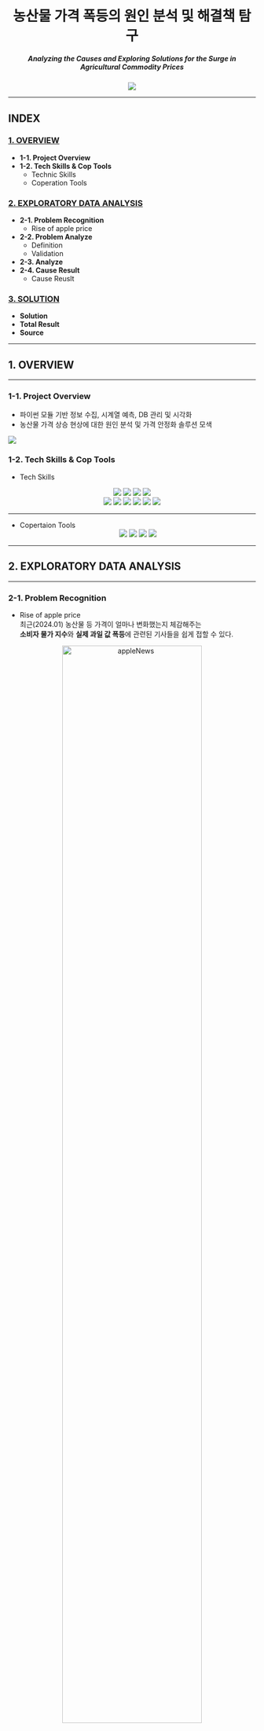 
# <div align="center"> 농산물 가격 폭등의 원인 분석 및 해결책 탐구</div>


##### <div align="center">Analyzing the Causes and Exploring Solutions for the Surge in Agricultural Commodity Prices</div>

<p align="center">
<img src="https://github.com/user-attachments/assets/1fd04240-5c12-4fb7-8970-28fb54d4dafd" >
</p>

---

## **INDEX**

### [1. OVERVIEW](#1-overview)
* **1-1. Project Overview**
* **1-2. Tech Skills & Cop Tools**
    * Technic Skills
    * Coperation Tools

### [2. EXPLORATORY DATA ANALYSIS](#2-exploratory-data-analysis)
* **2-1. Problem Recognition**
  * Rise of apple price
* **2-2. Problem Analyze**
  * Definition
  * Validation
* **2-3. Analyze**
* **2-4. Cause Result**
  * Cause Reuslt

### [3. SOLUTION](#3-solution)
* **Solution**
* **Total Result**
* **Source**

---  


##  1. OVERVIEW
---
### 1-1. Project Overview
  
* 파이썬 모듈 기반 정보 수집, 시계열 예측, DB 관리 및 시각화
* 농산물 가격 상승 현상에 대한 원인 분석 및 가격 안정화 솔루션 모색

<img src="https://raw.githubusercontent.com/JangHyeongJun-0523/EDA_Project/main/AutoFarmingFlowChart.webp"> 

### 1-2. Tech Skills & Cop Tools
* Tech Skills
<div align=center> 
    <img src="https://img.shields.io/badge/python-3776AB?style=for-the-badge&logo=python&logoColor=white"> 
    <img src="https://img.shields.io/badge/jupyter-F37626?style=for-the-badge&logo=jupyter&logoColor=white"> 
    <img src="https://img.shields.io/badge/mysql-4479A1?style=for-the-badge&logo=mysql&logoColor=white"> 
    <img src="https://img.shields.io/badge/amazonaws-232F3E?style=for-the-badge&logo=amazonaws&logoColor=white">
    <br>
    <img src="https://img.shields.io/badge/prophet-6236FF?style=for-the-badge&logo=prophet&logoColor=white">
    <img src="https://img.shields.io/badge/folium-77B829?style=for-the-badge&logo=folium&logoColor=white">
    <img src="https://img.shields.io/badge/pandas-150458?style=for-the-badge&logo=pandas&logoColor=white">
    <img src="https://img.shields.io/badge/numpy-013243?style=for-the-badge&logo=numpy&logoColor=white">
    <img src="https://img.shields.io/badge/selenium-43B02A?style=for-the-badge&logo=selenium&logoColor=white">
    <img src="https://img.shields.io/badge/beautifulsope-150458?style=for-the-badge&logo=beautifulsope&logoColor=white">
    <br>
    <hr>
</div>

* Copertaion Tools
  <div align=center> 
    <img src="https://img.shields.io/badge/git-F05032?style=for-the-badge&logo=git&logoColor=white">
    <img src="https://img.shields.io/badge/github-181717?style=for-the-badge&logo=github&logoColor=white">
    <img src="https://img.shields.io/badge/slack-4A154B?style=for-the-badge&logo=slack&logoColor=white">
    <img src="https://img.shields.io/badge/figjam-F24E1E?style=for-the-badge&logo=figma&logoColor=white">
</div>


---
##  2. EXPLORATORY DATA ANALYSIS
---

###  2-1. Problem Recognition
* Rise of apple price <br/>
최근(2024.01) 농산물 등 가격이 얼마나 변화했는지 체감해주는 <br/>
<b>소비자 물가 지수</b>와 <b>실제 과일 값 폭등</b>에 관련된 기사들을 쉽게 접할 수 있다. 

<div align=center> 
  <img src="https://github.com/addinedu-ros-5th/eda-repo-2/assets/70615068/bd16d942-f005-4c98-a0f8-389af876bcbe" alt="appleNews" style="width:75%;">

  2024년 1분기 뉴스 발췌
</div> 

### 2-2. Problem Anaylze
* Definition <br/>
이번 프로젝트에서는 물가 상승 폭 급상승이 아닌 사과, 배 등 **농산물 가격 상승 현상에 대한 분석**을 문제 대상으로 설정했다.<br/>

* Validation <br/>
우선적으로 물가 상승세에 맞춰 과일 값이 폭등하였는지를 분석하고자 한다. <br/>
**소비자 물가**와 **과실류 기여도**를 확인하여 사과값 폭등을 문제로 인식하고, 유효한 의미가 있는지를 판단했다.
<br> <br/>

### 2-3. Anaylze

##### **(1). 10년간 전국 소비자 물가 지수 및 과일 물가 지수 [1]**
  - 2014년부터 2023년까지 전국 소비자 물가 및 과일 물가 지수 추이 시각화
  - 기준: 2020년 (=100) <br/>

<p align="center">
          <img src="https://github.com/addinedu-ros-5th/eda-repo-2/assets/113625699/453626f2-f349-4156-b985-d491da65aff7" alt="Image 1" style="width:49%;">
          <img src="https://github.com/addinedu-ros-5th/eda-repo-2/assets/113625699/8f812169-5511-448b-8aca-daa654f7d1b8" alt="Image 2" style="width:49%;">
</p>  
  
2019년 이후 전체적인 물가 지수 추이가 매년 우상향을 보이고 있다. <br/>
특히, 2020년 이후로는 소비자 물가 지수와 과일 물가 지수 증가율(%)이 매년 증가했고 <br/>
작년(2023년) 기준 가장 큰 증가율(**약 12%**)을 기록했다. <br/>
<br/>
 

##### **(2). 채소 및 과일 품목별 물가 증가율 상위 5위 누적 빈도수 [1]**
- 최근 9년간(2015년~2023년) 채소 및 과일 물가 상승 누적 상위 5개 품목 시각화 <br/>

<p align="center">
  <img src="https://github.com/addinedu-ros-5th/eda-repo-2/assets/113625699/6a9dc61b-4f1f-4737-a34f-4f66efb04062" alt="Image 1" style="width:49%;">
  <img src="https://github.com/addinedu-ros-5th/eda-repo-2/assets/113625699/f8c6eadf-a7c6-4446-9b5c-3669ef101bfc" alt="Image 2" style="width:49%;">
</p>

- 채소별 상위 품목: **무, 감자, 당근, 배추, 양파** 등 
- 과일별 상위 품목: **귤, 사과, 수박, 감, 배** 등
<br/>
  
##### **(3). 2023 분기별 농산물 물가 증감률 [1]**
- 기준: 2020년(**100**)
- 예시: 2023년 1분기<br/>
  
<p align="center">
  <img src="https://github.com/addinedu-ros-5th/eda-repo-2/assets/163802905/f35dbf27-bb32-4d08-990c-5d45c3147d63" alt="Image 1" style="width:45%;">
</p>

- 분기별 농산물 물가 증감률 상위 2위 품목 
  * 1분기 : **당근**(52%), 양파(40%)
  * 2분기 : **양파**(34%), 당근(32%)
  * 3분기 : **사과**(37%), 귤(30%)
  * 4분기 : **사과**(62%), 복숭아(44%)
<br/>
  
##### **(4). 국산 과일 가격 인상 시각화 [2]**
- 해당연도: 2023 ~ 2024년
      
<p align="center">
  <img src="https://github.com/addinedu-ros-5th/eda-repo-2/assets/163802905/7534f4fe-ffbc-4c4e-8848-833d5f15411e" alt="Image 2" style="width:52%;">
</p>

- 해당연도: 2023년 vs 2024년 2월<br/>

 | |배|단감|사과|참다래(국내산 키위)|
|:------:|:---:|:---:|:---:|:---:|
|**2023년(원)**|26,943|11,902|22,956|9,049|
|**2024년 2월(원)**|41,379|21,505|29,259|10,263|
|**증감(원)**|+14,436|+9,603|+6,303|+1,214|


위 두 그래프를 통해 2023년 과실류 품목 중 **물가 및 가격 상승면**에서 **사과**가 상위품목에 속함을 확인했다. <br/>
이와 더불어 쉽게 접할 수 있는 **배, 단감** 등에 대한 가격도 인상됨을 확인했다. <br/>
이에 착안하여 과실류 물가 및 가격 변화가 **대체상품 구매** 등 새로운 구매 형태로의 영향을 소비자에게 끼쳤는지 분석하기 위해 <br/>
**물가 상승에 따른 과실 소비 시장**을 분석하였다. <br/>

##### **Ps. 과실류 가격 증가가 소비자 구매에 끼친 영향력 분석**
    
* **생과일 vs 냉동과일(딸기), 생과일 vs 건조과일(사과) 수입 물량 추이 [3], [4], [5], [6]**
  - 해당연도: 2015~2023년

<p align="center">
  <img src="https://github.com/addinedu-ros-5th/eda-repo-2/assets/113625699/ce8154c9-5e1d-4b62-b6b3-1e02133584f7" alt="Image 1" style="width:55%;">
  <img src="https://github.com/addinedu-ros-5th/eda-repo-2/assets/113625699/24e10851-f9b0-4699-a09e-065744758cb6" alt="Image 2" style="width:35%;">
</p>

과실류 품목에 대한 소비 시장 분석을 최근 9년치 대체 과실(**건조 사과, 냉동 딸기**)수입 물량을 통해 간접적으로 분석했다. <br/>
- **생사과 vs 건조사과** 수입량 비교 결과
    - 2021년부터 생사과 수입제한
    - 동일연도 부터 건조사과 > 생 사과 수입 양상 지속
    - 작년(2023년) 건조 사과 최대 수입량 갱신(**약 8.8t**) 
- **생딸기 vs 냉동딸기** 수입량 비교 결과
    - 2019년부터 생딸기 수입제한
    - 동일연도부터 냉동 딸기 지속적 수입 증가(2021년: 약 9000t, 2022년: 약 12200t, 2023년: 약 12700t)
    - 작년(2023년) 냉동 딸기 최대 수입량 갱신(**약 12700t**)

<br/>

### 2-4. Casue Result

- 생과일 수입 억제와 대조적인 냉동 및 건조 과일 수입 촉진으로 <br/>
과실류 소비 시장에서의의 **대체 과일 공급량 증가**를 확인할 수 있다. <br/>
- 하지만, 대체 과일 소비가 현 과일 값 문제에 대한 장기적인 해결책은 아니라고 판단했다. <br/> 
- **과일 값 폭등 현상**에 대한 이유로 **수요량을 따라가지 못하는 생산량 감소**를 내세웠다. <br/>

- 조사 결과 생산량 감소의 원인으로 아래 2가지 근거가 뒷받침했다.
  - 1.**고령화 및 농가 인구 감소**
  - 2.**이상기후로 인한 재배면적 감소**

#### **(1). 고령화 및 농가 인구 감소**
* **(1)-1. 연령별 인구수 통계 그래프[7]**
    - 해당연도: 1960 ~ 2024년
    - 영유아부터 노년까지 인구수 조사

<p align="center">
  <img src="https://github.com/addinedu-ros-5th/eda-repo-2/assets/163129674/a1bf842e-57d9-4125-ba4a-9e53394e62c5" alt="Image 1" style="width:55%;">
</p>

- 1960년 이후 인구수는 지속적인 증가 추세를 보였다.<br/>
  - 1960년대(**약 2500만명**), 2020년대(**약 5000만명**)<br/>
- 그러나 시간 흐름에 따라 특정 연령별 인구수는 감소 추세를 보였다.<br/>
  - **영유아 ~ 청년층**은 1980년대 이후 지속적으로 감소했다.<br/>
  - 이와 대조적으로 **중년 ~ 노년층**은 동일기간 동안 증가했다.<br/>

<br> <br/>

* **(1)-2. 농가 인구수 감소와 65세 이상 고령인구비율 그래프 유사성[8], [9]**
    - 해당연도: 2013 ~ 2022년
    - 행정구역 단위: 전국
  
<p align="center">
  <img src="https://github.com/addinedu-ros-5th/eda-repo-2/assets/163129674/1da46e5f-fd99-4259-b613-fd30f3cbf330" alt="Image 2" style="width:55%;">
</p>

- 전국 농가 인구수는 2010년대 이후 2022년까지 계속 감소 추세를 보였다.<br/>
  - 2022년 역대 최저 농가인구수 기록(**약 200만명**)<br/>
- 이와 대조적으로 동일기간 동안 인구비율에서 65세 이상이 차지하는 비중은 계속 증가 추세를 보였다.<br/>
  - 2022년 역대 최고 65세 이상 인구 비율 기록(**약 50%**)<br/>
- 특히 2020년 이후 **전국 농가 인구수가 가장 가파른 기울기로 감소**한 반면<br/>
  **인구비율에서 65세 이상 비중은 가장 가파른 기울기로 증가**했다.<br/>
- 이를 통해, 최근 전국 농가 인구수 변화와 전체 인구 비율에서의 65세 비중 변화간의 유사성이 있음을 관찰할 수 있다.

<br> <br/>

* **(1)-3. 1차 산업 숙련 종사자수 통계[10]**
    - 해당연도: 2004 ~ 2017년

<p align=center> 
  <img src="https://github.com/addinedu-ros-5th/eda-repo-2/assets/163129674/4ec810b3-bebc-4bcb-b36b-fa5f586df9fc" alt="appleNews" style="width:55%;">
</p> 

- 최근 10년간 1차 산업 숙련 종사자 수가 감소 추세를 보였다.<br/>
  - **숙련 종사자**: 전문적 기술이 필요한 직무 종사자<br/>
- 2004년 **약 1800명**인 농업 관련 1차 산업 종사자 수는 2017년 **약 1200명**으로 감소했는데<br/>
마지막 집계시점이 2017년 인것을 고려하면 더 감소할 것으로 예상된다.<br/>

<br> <br/>

#### **(2). 이상기후로 인한 재배면적 감소**
* **(2)-1. 권역별 논밭 경지면적 변화[11]**
    - 해당연도: 2014 ~ 2023년
    - 행정구역 단위: 전국

<p align="center">
  <img src="https://github.com/addinedu-ros-5th/eda-repo-2/assets/108911726/890e1529-7cc8-4b50-a101-ad2468989df5" alt="Image 1" style="width:45%;">
</p>

- 최근 10년간 권역별 논밭 경지면적은 하락세를 보였다.<br/>
  - 2023년 기준 **경상권,호남권,충청권**에서 가장 큰 하락세를 보였다.<br/>
<br> <br/>
* **(2)-2. 23년도 가격 증감률이 높은 품목 3종류의 재배면적 비교[12],[13]**
    - 해당연도: 1990 ~ 2023년
    - 행정구역 단위: 전국
<p align="center">
    <img src="https://github.com/addinedu-ros-5th/eda-repo-2/assets/108911726/8c578c05-2b0e-44e7-bb6d-103aade17e1b" alt="pear" style="width:55%;">
</p>

- **배**는 2000년 이후로 전국적 **하락세**를 보였다.<br/>

<p align="center">
    <img src="https://github.com/addinedu-ros-5th/eda-repo-2/assets/108911726/7b17a64d-f15c-4360-90a5-b9623db7ecb1" alt="apple" style="width:55%;">
</p>

- **사과**는 2020년 이후로 남부(**경상권**)은 **하락세**, 북부(**강원권**)은 **상승세**를 보였다.<br/>
    - 단위면적당 재배 농지의 **최대 하락세**는 **경상권**이다.<br/>

<p align="center">
    <img src="https://github.com/addinedu-ros-5th/eda-repo-2/assets/108911726/dd7712df-31eb-4077-8124-a3b2ee422ce6" alt="onion" style="width:55%;">
</p>

- **양파**는 2020년 이후로 남부(**호남권&경상권**)은 **하락세**, 북부(**수도권&강원권**)은 **상승세**를 보였다.<br/>
<br> <br/>
* **(2)-3. 사과 & 양파 재배면적의 변화율 분석[12],[13]**
    - 해당연도: 사과(1990 ~ 2023년), 양파(2010 ~ 2023년) 
    - 행정구역 단위: 사과(강원권&경상권), 양파(수도권&강원권)

<p align="center">
  <img src="https://github.com/addinedu-ros-5th/eda-repo-2/assets/108911726/29644ffe-e0f1-412c-9d46-8c4d681749de" alt="Image 1" style="width:49%;">
  <img src="https://github.com/addinedu-ros-5th/eda-repo-2/assets/108911726/e6f52c1f-b11b-4f52-bdea-01a0b87704bb" alt="Image 1" style="width:47%;">
</p>

- 사과 및 양파의 재배면적이 남부 권역에 비해 북부 권역이 **상승세**를 보였다.<br/>
  - 재배지역의 '**북상**'을 확인<br/>

- 재배지역 **북상**의 원인으로 **연평균 기온 상승**이 있음을 예상했다.<br/>
<br> <br/>
* **(2)-4. 농산물 재배 지역의 북상 : 연평균 기온 상승 및 시계열 예측[14], [15]**
    - 해당연도: 1980 ~ 2023년
    - 행정구역 단위: 전국
<p align="center">
  <img src="https://github.com/addinedu-ros-5th/eda-repo-2/assets/108911726/63582075-cbd1-475f-b08b-85710fbc4464" alt="Image 1" style="width:48%;">
  <img src="https://github.com/addinedu-ros-5th/eda-repo-2/assets/108911726/ee8f64cb-4468-4576-8bbb-4ac93f9eb2ed" alt="Image 1" style="width:51%;">
</p>

- 1980년 이후부터 연평균 기온은 **상승세**를 보였다.<br/>
  - 2023년에 최대치 기록(13.9도)<br/>

- 1905년부터 118개의 연평균 기온 데이터를 토대로 시계열 예측한 결과, **지속적인 기온 상승**을 보였다.<br/>

<br> <br/>
#### Analyze Result
→ 고령화 및 농가 인구 감소는 노동력 감소를 나타내고,
    이상기후로 인한 재배면적 감소는 직접적인 생산량 감소를 나타낸다.<br/>

<br> <br/>

---
##  3. SOLUTION
---

### "Smart Farm"
- 앞서 분석한 **농업 노동력 감소 및 재배면적 감소**에 대한 해결책들 중 하나로 **스마트팜**을 제시한다.<br/>
- 이는 **시간과 공간의 무제약**을 원칙으로 정보통신기술(ICT)을 활용해 작물의 생육환경을 관측하고 최적의 상태로 관리하는 과학 기반의 농업방식이다.
- 또한, 빅데이터 기술과 결합해 최적화된 생육환경 제공, 수확량 예측 등 생산 및 관리 시스템에서 최적화된 의사결정을 가능하게 한다. 
- 현재는 스마트팜 도입 초기 단계로 정부에서 2019년 이후부터 적극적으로 권장하며, 이를 통해 **노동시간 감소 및 농산물 생산량 증가** 등을 목표로 한다.


**스마트팜 제시 근거 [16], [17]**
* **1. 구글 트랜드 분석 통한 관심도 변화**
    - 해당연도: 2021년 12월 1일~2024년 3월 21일
 
<p align="center">
  <img src="https://github.com/addinedu-ros-5th/eda-repo-2/assets/113625699/dbb74260-62a7-494a-be47-789b11896893" alt="Image 1" style="width:45%;">
</p>

구글 트랜드 분석을 통해 웹상에서 **'스마트팜'** 단어에 대한 관심도를 관측할 수 있다. <br/>
'스마트팜' 단어 월별 검색 횟수 상위 5개를 살펴본 결과, **2022년 이후** 높은 관심을 보임을 알 수 있다. <br/>
    - 2022년 5월(**448회**), 2023년 4월(**404회**), 2022년 10월(**399회**), 2022년 7월(**365회**), 2023년 3월(**346회**) <br/>

* **2. 스마트팜 효용성 정량평가 결과**
* **(1)- 농작물 생산량**
    - 집계연도: 2020~2021년
    - 생산량 단위면적당 생산량(kg/3.3m^2)
  
<p align="center">
  <img src="https://github.com/addinedu-ros-5th/eda-repo-2/assets/70615068/209df21e-4ae3-4b8f-a9ae-06348246e4ca" alt="Image 1" style="width:25%;">
</p>

- 스마트팜 운영에 따른 연차별 농작물 생산량이 스마트팜 도입 이후 증가했다. <br/>
- 특히, 3년차인 2021년에 **최대 11.55%** 증가했다.

* **(2)- 농업소득**
    - 집계연도: 2020~2021년
    - 생산량 단위면적당 생산량(x만원/3.3m^2)
  
<p align="center">
  <img src="https://github.com/addinedu-ros-5th/eda-repo-2/assets/70615068/dfd95f98-a5e3-4125-9dbc-f49154889da7" alt="Image 2" style="width:25%;">
</p>

- 스마트팜 운영에 따른 연차별 순이익이 스마트팜 도입 이후 증가했다. <br/>
- 특히 2021년에 **신규 스마트팜 농가 증가률**이 **최대 47.31%** 이르렀다. <br/>
  
### Total Result
- 소비자 물가 지수 상승과 견주어 최근 과일값 폭등에 대해 분석 결과 <br/>
전반적인 수요량 대비 **공급량 감소**가 원인이었다.
- 이는 **고령화 및 농가 인구 감소, 이상기후로 인한 재배면적 감소**가 주된 원인이 되었다.
- 전국 농가 인구층에서 **65세 이상**이 높은 비중을 차지했고 **농업 관련 숙련 종사자 수 감소**를 확인했다.
- 또한, 연평균 기온 변화 분석 결과 재배면적의 감소와 북상으로 인한 **재배적지 감소**를 확인했다. 
- 위 문제들의 해결방안들 중 하나로 **스마트팜**을 잠재적인 솔루션으로 채택했고 그에 대한 수요가 증가하고 있음을 확인했다.
- 특히, 농림축산식품부에서는 스마트팜을 **정량평가 대상**으로 지정하고 관련된 제도 및 프로그램을 통해 농산물 생산성 증대를 목표로 하고 있다.
- 따라서, 스마트팜에 대한 제도적 확산과 구제적인 교육 프로그램 수립을 통한 과학 기반의 농업이 **노동 시간 감소와 생산량 증대**를 이끌 것으로 전망된다.  


### Source
- 1: [통계청, 품목별 소비자물가지수(2023년 전년동분기)](https://kosis.kr/statHtml/statHtml.do?orgId=101&tblId=DT_1J22112&conn_path=I2)

- 2: [농산물유통정보, 3월 25일 기준 소매가격(페이지 업데이트로 인해 변동사항 있음)](https://www.kamis.or.kr/customer/main/main.do)

- 3:[한국무역통계진흥원,생딸기, 검색순서:과실·견과류→0810→081010→[0810100000]](https://www.bandtrass.or.kr/customs/total.do?command=CUS001View&viewCode=CUS00201)

- 4:[한국무역통계진흥원, 냉동딸기, 검색순서: 과실·견과류→0811→081110→[0811100000]](https://www.bandtrass.or.kr/customs/total.do?command=CUS001View&viewCode=CUS00201)

- 5: [한국무역통계진흥원, 생사과, 검색순서:과실·견과류→0808→080810→[0808100000]](https://www.bandtrass.or.kr/customs/total.do?command=CUS001View&viewCode=CUS00201)

- 6: [한국무역통계진흥원,  건조사과, 검색순서:과실·견과류→0813→081330→[0813300000]](https://www.bandtrass.or.kr/customs/total.do?command=CUS001View&viewCode=CUS00201)

- 7: [통계청. 『[장래인구]성 및 연령별 추계인구/전국) 1960-2023』](https://kosis.kr/statHtml/statHtml.do?orgId=101&tblId=DT_1BPA001&vw_cd=MT_ZTITLE&[…]th=MT_ZTITLE&path=%252FstatisticsList%252FstatisticsListIndex.do)

- 8: [통계청. 『고령인구비율(시도/시/군/구) 2000-2023』](https://kosis.kr/statHtml/statHtml.do?orgId=101&tblId=DT_1YL20631&conn_path=I2) 

- 9: [통계청. 『[농가인구수]행정구역별 농가인구』](https://kosis.kr/statHtml/statHtml.do?orgId=101&tblId=DT_1EA1011&vw_cd=MT_ZTITLE&[…]th=MT_ZTITLE&path=%252FstatisticsList%252FstatisticsListIndex.do)

- 10: [통계청. 『1차 산업숙련 종사자수』](https://kosis.kr/statHtml/statHtml.do?orgId=101&tblId=DT_1DA7C08S&vw_cd=MT_ZTITLE&list_id=B17A&scrId=&seqNo=&lang_mode=ko&obj_var_id=&itm_id=&conn_path=MT_ZTITLE&path=%252FstatisticsList%252FstatisticsListIndex.do)

- 11: [통계청.『전국(도별) 논밭별 경지면적』](https://kosis.kr/statHtml/statHtml.do?orgId=101&tblId=DT_1EB001&conn_path=I2)

- 12: [통계청,『농작물생산조사 과실생산량(사과 및 배) 1990-2023』](https://kosis.kr/statHtml/statHtml.do?orgId=101&tblId=DT_1ET0292&conn_path=I2)
  
- 13: [통계청,『농작물생산조사 채소생산량(조미채소_양파) 1990-2023』](https://kosis.kr/statHtml/statHtml.do?orgId=101&tblId=DT_1ET0291&conn_path=I2)

- 14: [기상청.『전국 기후변화 시나리오』](http://www.climate.go.kr/home/CCS/regionclimate/main_view.html)

- 15: [기상청 날씨누리.『과거관측-일별자료-』](https://www.weather.go.kr/w/obs-climate/land/past-obs/obs-by-day.do?stn=108&yy=2005&mm=3&obs=1)

- 16: [스마트팜 구글 트랜드 분석](https://trends.google.com/trends/explore?date=2020-02-20%202024-03-20&geo=KR&q=%EC%8A%A4%EB%A7%88%ED%8A%B8%ED%8C%9C)

- 17: [농림축산식품부.(2023). ***『스마트농업 실태조사』*** n.p.: 농림축산식품부. pp121-122](https://www.smartfarmkorea.net/file/download.do;jsessionid=AK3Mg84InUsxoe9loLVYtG4Dsi1LPJh9DsX7YRkkCdLy1wVazSOSFqg2ag3I8a2s.ICTfusionwas2_servlet_smffront?fileId=3365&type=BBS)
